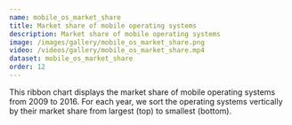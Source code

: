 ```yaml
---
name: mobile_os_market_share
title: Market share of mobile operating systems
description: Market share of mobile operating systems
image: /images/gallery/mobile_os_market_share.png
video: /videos/gallery/mobile_os_market_share.mp4
dataset: mobile_os_market_share
order: 12
---
```


This ribbon chart displays the market share of mobile operating systems from 2009 to 2016. For each year, we sort the operating systems vertically by their market share from largest (top) to smallest (bottom).
